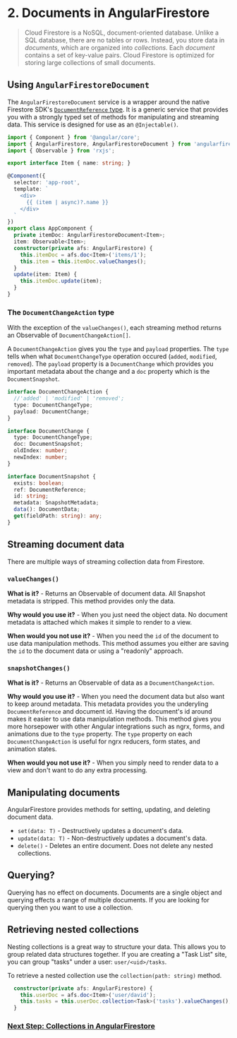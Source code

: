 # 2. Documents in AngularFirestore

> Cloud Firestore is a NoSQL, document-oriented database. Unlike a SQL database, there are no tables or rows. Instead, you store data in *documents*, which are organized into *collections*.
Each *document* contains a set of key-value pairs. Cloud Firestore is optimized for storing large collections of small documents.

## Using `AngularFirestoreDocument`

The `AngularFirestoreDocument` service is a wrapper around the native Firestore SDK's [`DocumentReference` type](https://firebase.google.com/docs/reference/js/firebase.firestore.DocumentReference). It is a generic service that provides you with a strongly typed set of methods for manipulating and streaming data. This service is designed for use as an `@Injectable()`.

```ts
import { Component } from '@angular/core';
import { AngularFirestore, AngularFirestoreDocument } from 'angularfire2/firestore';
import { Observable } from 'rxjs';

export interface Item { name: string; }

@Component({
  selector: 'app-root',
  template: `
    <div>
      {{ (item | async)?.name }}
    </div>
  `
})
export class AppComponent {
  private itemDoc: AngularFirestoreDocument<Item>;
  item: Observable<Item>;
  constructor(private afs: AngularFirestore) {
    this.itemDoc = afs.doc<Item>('items/1');
    this.item = this.itemDoc.valueChanges();
  }
  update(item: Item) {
    this.itemDoc.update(item);
  }
}
```

### The `DocumentChangeAction` type

With the exception of the `valueChanges()`, each streaming method returns an Observable of `DocumentChangeAction[]`.

A `DocumentChangeAction` gives you the `type` and `payload` properties. The `type` tells when what `DocumentChangeType` operation occured (`added`, `modified`, `removed`). The `payload` property is a `DocumentChange` which provides you important metadata about the change and a `doc` property which is the `DocumentSnapshot`.

```ts
interface DocumentChangeAction {
  //'added' | 'modified' | 'removed';
  type: DocumentChangeType;
  payload: DocumentChange;
}

interface DocumentChange {
  type: DocumentChangeType;
  doc: DocumentSnapshot;
  oldIndex: number;
  newIndex: number;
}

interface DocumentSnapshot {
  exists: boolean;
  ref: DocumentReference;
  id: string;
  metadata: SnapshotMetadata;
  data(): DocumentData;
  get(fieldPath: string): any;
}
```

## Streaming document data

There are multiple ways of streaming collection data from Firestore.

### `valueChanges()`

**What is it?** - Returns an Observable of document data. All Snapshot metadata is stripped. This method provides only the data.

**Why would you use it?** - When you just need the object data. No document metadata is attached which makes it simple to render to a view.

**When would you not use it?** - When you need the `id` of the document to use data manipulation methods. This method assumes you either are saving the `id` to the document data or using a "readonly" approach.

### `snapshotChanges()`

**What is it?** - Returns an Observable of data as a `DocumentChangeAction`. 

**Why would you use it?** - When you need the document data but also want to keep around metadata. This metadata provides you the underyling `DocumentReference` and document id. Having the document's id around makes it easier to use data manipulation methods. This method gives you more horsepower with other Angular integrations such as ngrx, forms, and animations due to the `type` property. The `type` property on each `DocumentChangeAction` is useful for ngrx reducers, form states, and animation states.

**When would you not use it?** - When you simply need to render data to a view and don't want to do any extra processing.

## Manipulating documents

AngularFirestore provides methods for setting, updating, and deleting document data.

- `set(data: T)` - Destructively updates a document's data.
- `update(data: T)` - Non-destructively updates a document's data.
- `delete()` - Deletes an entire document. Does not delete any nested collections.

## Querying?

Querying has no effect on documents. Documents are a single object and querying effects a range of multiple documents. If you are looking for querying then you want to use a collection.

## Retrieving nested collections

Nesting collections is a great way to structure your data. This allows you to group related data structures together. If you are creating a "Task List" site, you can group "tasks" under a user: `user/<uid>/tasks`. 

To retrieve a nested collection use the `collection(path: string)` method.

```ts
  constructor(private afs: AngularFirestore) {
    this.userDoc = afs.doc<Item>('user/david');
    this.tasks = this.userDoc.collection<Task>('tasks').valueChanges();
  }
```

### [Next Step: Collections in AngularFirestore](collections.md)
